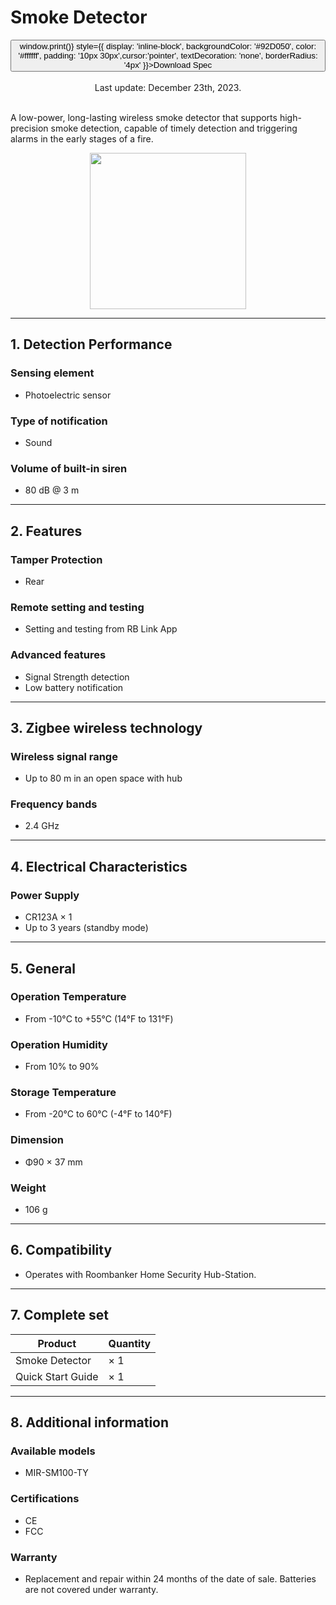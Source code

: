 ﻿# Smoke Detector

<div style={{textAlign: 'center'}}>
<button onClick={() => window.print()} style={{ display: 'inline-block', backgroundColor: '#92D050', color: '#ffffff', padding: '10px 30px',cursor:'pointer', textDecoration: 'none', borderRadius: '4px' }}>Download Spec</button>
</div>

<br />

<center>
    Last update: December 23th, 2023.
</center>

<br />

A low-power, long-lasting wireless smoke detector that supports high-precision smoke detection, capable of timely detection and triggering alarms in the early stages of a fire.

<div align="center">
  <img src="https://dusunprj.oss-us-west-1.aliyuncs.com/roombanker/Smoke%20Detector.png" width="250" />
</div>




------

## 1. Detection Performance

### Sensing element

* Photoelectric sensor


### Type of notification

* Sound

### Volume of built-in siren
* 80 dB @ 3 m

------

## 2. Features

### Tamper Protection

* Rear

### Remote setting and testing

* Setting and testing from RB Link App

### Advanced features

* Signal Strength detection
* Low battery notification

------

## 3. Zigbee wireless technology

### Wireless signal range

* Up to 80 m in an open space with hub

### Frequency bands

* 2.4 GHz

------

## 4. Electrical Characteristics

### Power Supply

* CR123A × 1
* Up to 3 years (standby mode)

------

## 5. General

### Operation Temperature

* From -10°С to +55°С (14°F to 131°F)

### Operation Humidity

* From 10% to 90%

### Storage Temperature

* From -20°C to 60°C (-4°F to 140°F)

### Dimension

* Φ90 × 37 mm

### Weight

* 106 g

------

## 6. Compatibility

* Operates with Roombanker Home Security Hub-Station.

------

## 7. Complete set

| Product           | Quantity |
| ----------------- | -------- |
| Smoke Detector    | × 1      |
| Quick Start Guide | × 1      |



------

## 8. Additional information

### Available models

* MIR-SM100-TY

### Certifications

* CE
* FCC

### Warranty

* Replacement and repair within 24 months of the date of sale. Batteries are not covered under warranty.
